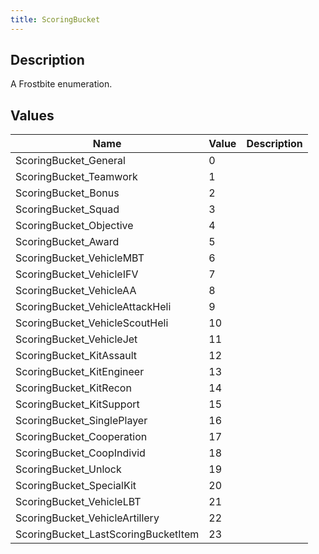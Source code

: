```yaml
---
title: ScoringBucket
---
```

## Description

A Frostbite enumeration.

## Values

| Name                                 | Value | Description |
| ------------------------------------ | ----- | ----------- |
| ScoringBucket\_General               | 0     |             |
| ScoringBucket\_Teamwork              | 1     |             |
| ScoringBucket\_Bonus                 | 2     |             |
| ScoringBucket\_Squad                 | 3     |             |
| ScoringBucket\_Objective             | 4     |             |
| ScoringBucket\_Award                 | 5     |             |
| ScoringBucket\_VehicleMBT            | 6     |             |
| ScoringBucket\_VehicleIFV            | 7     |             |
| ScoringBucket\_VehicleAA             | 8     |             |
| ScoringBucket\_VehicleAttackHeli     | 9     |             |
| ScoringBucket\_VehicleScoutHeli      | 10    |             |
| ScoringBucket\_VehicleJet            | 11    |             |
| ScoringBucket\_KitAssault            | 12    |             |
| ScoringBucket\_KitEngineer           | 13    |             |
| ScoringBucket\_KitRecon              | 14    |             |
| ScoringBucket\_KitSupport            | 15    |             |
| ScoringBucket\_SinglePlayer          | 16    |             |
| ScoringBucket\_Cooperation           | 17    |             |
| ScoringBucket\_CoopIndivid           | 18    |             |
| ScoringBucket\_Unlock                | 19    |             |
| ScoringBucket\_SpecialKit            | 20    |             |
| ScoringBucket\_VehicleLBT            | 21    |             |
| ScoringBucket\_VehicleArtillery      | 22    |             |
| ScoringBucket\_LastScoringBucketItem | 23    |             |
